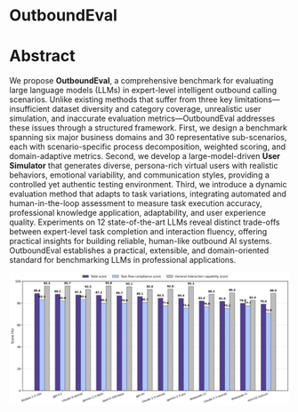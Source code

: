 # OutboundEval

# Abstract
We propose **OutboundEval**, a comprehensive benchmark for evaluating large language models (LLMs) in expert-level intelligent outbound calling scenarios. Unlike existing methods that suffer from three key limitations—insufficient dataset diversity and category coverage, unrealistic user simulation, and inaccurate evaluation metrics—OutboundEval addresses these issues through a structured framework. First, we design a benchmark spanning six major business domains and 30 representative sub-scenarios, each with scenario-specific process decomposition, weighted scoring, and domain-adaptive metrics. Second, we develop a large-model-driven **User Simulator** that generates diverse, persona-rich virtual users with realistic behaviors, emotional variability, and communication styles, providing a controlled yet authentic testing environment. Third, we introduce a dynamic evaluation method that adapts to task variations, integrating automated and human-in-the-loop assessment to measure task execution accuracy, professional knowledge application, adaptability, and user experience quality. Experiments on 12 state-of-the-art LLMs reveal distinct trade-offs between expert-level task completion and interaction fluency, offering practical insights for building reliable, human-like outbound AI systems. OutboundEval establishes a practical, extensible, and domain-oriented standard for benchmarking LLMs in professional applications.


![llm_12](./imgs/llm_12.jpg)
